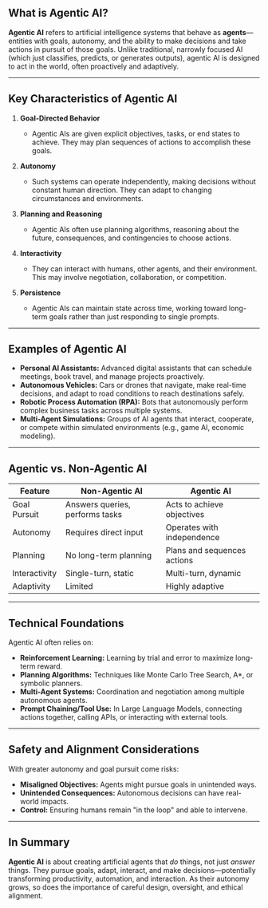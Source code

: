 

## What is Agentic AI?

**Agentic AI** refers to artificial intelligence systems that behave as **agents**—entities with goals, autonomy, and the ability to make decisions and take actions in pursuit of those goals. Unlike traditional, narrowly focused AI (which just classifies, predicts, or generates outputs), agentic AI is designed to act in the world, often proactively and adaptively.

---

## Key Characteristics of Agentic AI

1. **Goal-Directed Behavior**
   - Agentic AIs are given explicit objectives, tasks, or end states to achieve. They may plan sequences of actions to accomplish these goals.

2. **Autonomy**
   - Such systems can operate independently, making decisions without constant human direction. They can adapt to changing circumstances and environments.

3. **Planning and Reasoning**
   - Agentic AIs often use planning algorithms, reasoning about the future, consequences, and contingencies to choose actions.

4. **Interactivity**
   - They can interact with humans, other agents, and their environment. This may involve negotiation, collaboration, or competition.

5. **Persistence**
   - Agentic AIs can maintain state across time, working toward long-term goals rather than just responding to single prompts.

---

## Examples of Agentic AI

- **Personal AI Assistants:** Advanced digital assistants that can schedule meetings, book travel, and manage projects proactively.
- **Autonomous Vehicles:** Cars or drones that navigate, make real-time decisions, and adapt to road conditions to reach destinations safely.
- **Robotic Process Automation (RPA):** Bots that autonomously perform complex business tasks across multiple systems.
- **Multi-Agent Simulations:** Groups of AI agents that interact, cooperate, or compete within simulated environments (e.g., game AI, economic modeling).

---

## Agentic vs. Non-Agentic AI

| Feature           | Non-Agentic AI                     | Agentic AI                           |
|-------------------|------------------------------------|--------------------------------------|
| Goal Pursuit      | Answers queries, performs tasks    | Acts to achieve objectives           |
| Autonomy          | Requires direct input              | Operates with independence           |
| Planning          | No long-term planning              | Plans and sequences actions          |
| Interactivity     | Single-turn, static                | Multi-turn, dynamic                  |
| Adaptivity        | Limited                            | Highly adaptive                      |

---

## Technical Foundations

Agentic AI often relies on:

- **Reinforcement Learning:** Learning by trial and error to maximize long-term reward.
- **Planning Algorithms:** Techniques like Monte Carlo Tree Search, A*, or symbolic planners.
- **Multi-Agent Systems:** Coordination and negotiation among multiple autonomous agents.
- **Prompt Chaining/Tool Use:** In Large Language Models, connecting actions together, calling APIs, or interacting with external tools.

---

## Safety and Alignment Considerations

With greater autonomy and goal pursuit come risks:
- **Misaligned Objectives:** Agents might pursue goals in unintended ways.
- **Unintended Consequences:** Autonomous decisions can have real-world impacts.
- **Control:** Ensuring humans remain "in the loop" and able to intervene.

---

## In Summary

**Agentic AI** is about creating artificial agents that *do* things, not just *answer* things. They pursue goals, adapt, interact, and make decisions—potentially transforming productivity, automation, and interaction. As their autonomy grows, so does the importance of careful design, oversight, and ethical alignment.
